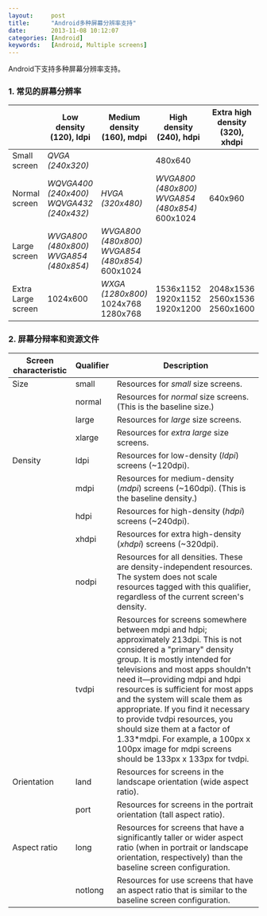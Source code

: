 ```yaml
---
layout:     post
title:      "Android多种屏幕分辨率支持"
date:       2013-11-08 10:12:07
categories: [Android]
keywords:   [Android, Multiple screens]
---
```


Android下支持多种屏幕分辨率支持。
<!--more-->

### 1. 常见的屏幕分辨率

|                         | Low density (120), ldpi                   | Medium density (160), mdpi                        | High density (240), hdpi                          | Extra high density (320), xhdpi |
| ----------------------- | ----------------------------------------- | ------------------------------------------------- | ------------------------------------------------- | ------------------------------- |
| Small screen            | *QVGA (240x320)*                          |                                                   | 480x640                                           |                                 |
| Normal screen           | *WQVGA400 (240x400)* *WQVGA432 (240x432)* | *HVGA (320x480)*                                  | *WVGA800 (480x800)* *WVGA854 (480x854)*  600x1024 | 640x960                         |
| Large screen            | *WVGA800 (480x800)* *WVGA854 (480x854)*   | *WVGA800 (480x800)*  *WVGA854 (480x854)* 600x1024 |                                                   |                                 |
| Extra Large screen      | 1024x600                                  | *WXGA (1280x800)* 1024x768 1280x768               | 1536x1152 1920x1152 1920x1200                     | 2048x1536 2560x1536 2560x1600   |

### 2. 屏幕分辩率和资源文件

| Screen characteristic | Qualifier | Description |
| --------------------- | --------- | ----------- |
| Size         | small | Resources for _small_ size screens. |
|| normal      | Resources for _normal_ size screens. (This is the baseline size.) |
|| large       | Resources for _large_ size screens. |
|| xlarge      | Resources for _extra large_ size screens. |
| Density      | ldpi | Resources for low-density (_ldpi_) screens (~120dpi). |
|| mdpi        | Resources for medium-density (_mdpi_) screens (~160dpi). (This is the baseline density.) |
|| hdpi        | Resources for high-density (_hdpi_) screens (~240dpi). |
|| xhdpi       | Resources for extra high-density (_xhdpi_) screens (~320dpi). |
|| nodpi       | Resources for all densities. These are density-independent resources. The system does not scale resources tagged with this qualifier, regardless of the current screen's density. |
|| tvdpi       | Resources for screens somewhere between mdpi and hdpi; approximately 213dpi. This is not considered a "primary" density group. It is mostly intended for televisions and most apps shouldn't need it—providing mdpi and hdpi resources is sufficient for most apps and the system will scale them as appropriate. If you find it necessary to provide tvdpi resources, you should size them at a factor of 1.33*mdpi. For example, a 100px x 100px image for mdpi screens should be 133px x 133px for tvdpi. |
| Orientation  | land | Resources for screens in the landscape orientation (wide aspect ratio). |
|| port        | Resources for screens in the portrait orientation (tall aspect ratio). |
| Aspect ratio | long | Resources for screens that have a significantly taller or wider aspect ratio (when in portrait or landscape orientation, respectively) than the baseline screen configuration. |
|| notlong     | Resources for use screens that have an aspect ratio that is similar to the baseline screen configuration.|
